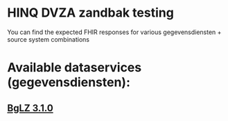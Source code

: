 # HINQ DVZA zandbak testing

You can find the expected FHIR responses for various gegevensdiensten + source system combinations

# Available dataservices (gegevensdiensten):

## [BgLZ 3.1.0](BgLZ%203.1.0/)
